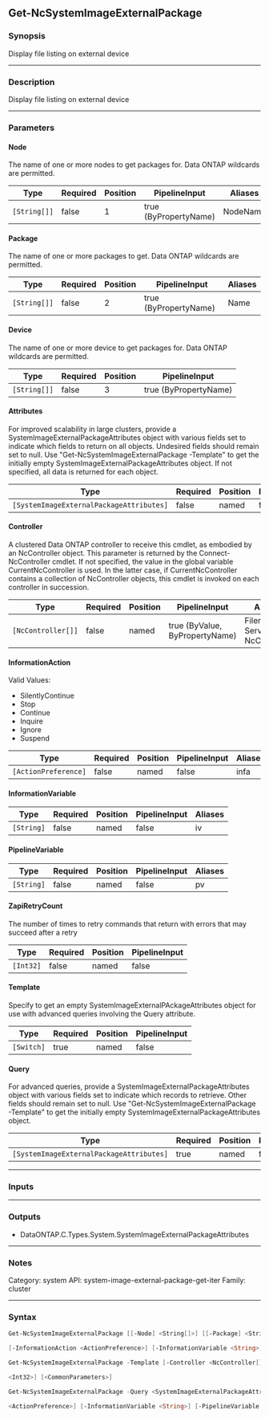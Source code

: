 Get-NcSystemImageExternalPackage
--------------------------------

### Synopsis
Display file listing on external device

---

### Description

Display file listing on external device

---

### Parameters
#### **Node**
The name of one or more nodes to get packages for.  Data ONTAP wildcards are permitted.

|Type        |Required|Position|PipelineInput        |Aliases |
|------------|--------|--------|---------------------|--------|
|`[String[]]`|false   |1       |true (ByPropertyName)|NodeName|

#### **Package**
The name of one or more packages to get.  Data ONTAP wildcards are permitted.

|Type        |Required|Position|PipelineInput        |Aliases|
|------------|--------|--------|---------------------|-------|
|`[String[]]`|false   |2       |true (ByPropertyName)|Name   |

#### **Device**
The name of one or more device to get packages for.  Data ONTAP wildcards are permitted.

|Type        |Required|Position|PipelineInput        |
|------------|--------|--------|---------------------|
|`[String[]]`|false   |3       |true (ByPropertyName)|

#### **Attributes**
For improved scalability in large clusters, provide a SystemImageExternalPackageAttributes object with various fields set to indicate which fields to return on all objects.  Undesired fields should remain set to null.  Use "Get-NcSystemImageExternalPackage -Template" to get the initially empty SystemImageExternalPackageAttributes object.  If not specified, all data is returned for each object.

|Type                                    |Required|Position|PipelineInput|
|----------------------------------------|--------|--------|-------------|
|`[SystemImageExternalPackageAttributes]`|false   |named   |false        |

#### **Controller**
A clustered Data ONTAP controller to receive this cmdlet, as embodied by an NcController object.  This parameter is returned by the Connect-NcController cmdlet.  If not specified, the value in the global variable CurrentNcController is used.  In the latter case, if CurrentNcController contains a collection of NcController objects, this cmdlet is invoked on each controller in succession.

|Type              |Required|Position|PipelineInput                 |Aliases                          |
|------------------|--------|--------|------------------------------|---------------------------------|
|`[NcController[]]`|false   |named   |true (ByValue, ByPropertyName)|Filer<br/>Server<br/>NcController|

#### **InformationAction**

Valid Values:

* SilentlyContinue
* Stop
* Continue
* Inquire
* Ignore
* Suspend

|Type                |Required|Position|PipelineInput|Aliases|
|--------------------|--------|--------|-------------|-------|
|`[ActionPreference]`|false   |named   |false        |infa   |

#### **InformationVariable**

|Type      |Required|Position|PipelineInput|Aliases|
|----------|--------|--------|-------------|-------|
|`[String]`|false   |named   |false        |iv     |

#### **PipelineVariable**

|Type      |Required|Position|PipelineInput|Aliases|
|----------|--------|--------|-------------|-------|
|`[String]`|false   |named   |false        |pv     |

#### **ZapiRetryCount**
The number of times to retry commands that return with errors that may succeed after a retry

|Type     |Required|Position|PipelineInput|
|---------|--------|--------|-------------|
|`[Int32]`|false   |named   |false        |

#### **Template**
Specify to get an empty SystemImageExternalPAckageAttributes object for use with advanced queries involving the Query attribute.

|Type      |Required|Position|PipelineInput|
|----------|--------|--------|-------------|
|`[Switch]`|true    |named   |false        |

#### **Query**
For advanced queries, provide a SystemImageExternalPackageAttributes object with various fields set to indicate which records to retrieve.  Other fields should remain set to null.  Use "Get-NcSystemImageExternalPackage -Template" to get the initially empty SystemImageExternalPackageAttributes object.

|Type                                    |Required|Position|PipelineInput|
|----------------------------------------|--------|--------|-------------|
|`[SystemImageExternalPackageAttributes]`|true    |named   |false        |

---

### Inputs

---

### Outputs
* DataONTAP.C.Types.System.SystemImageExternalPackageAttributes

---

### Notes
Category: system
API: system-image-external-package-get-iter
Family: cluster

---

### Syntax
```PowerShell
Get-NcSystemImageExternalPackage [[-Node] <String[]>] [[-Package] <String[]>] [[-Device] <String[]>] [-Attributes <SystemImageExternalPackageAttributes>] [-Controller <NcController[]>] 
```
```PowerShell
[-InformationAction <ActionPreference>] [-InformationVariable <String>] [-PipelineVariable <String>] [-ZapiRetryCount <Int32>] [<CommonParameters>]
```
```PowerShell
Get-NcSystemImageExternalPackage -Template [-Controller <NcController[]>] [-InformationAction <ActionPreference>] [-InformationVariable <String>] [-PipelineVariable <String>] [-ZapiRetryCount 
```
```PowerShell
<Int32>] [<CommonParameters>]
```
```PowerShell
Get-NcSystemImageExternalPackage -Query <SystemImageExternalPackageAttributes> [-Attributes <SystemImageExternalPackageAttributes>] [-Controller <NcController[]>] [-InformationAction 
```
```PowerShell
<ActionPreference>] [-InformationVariable <String>] [-PipelineVariable <String>] [-ZapiRetryCount <Int32>] [<CommonParameters>]
```
